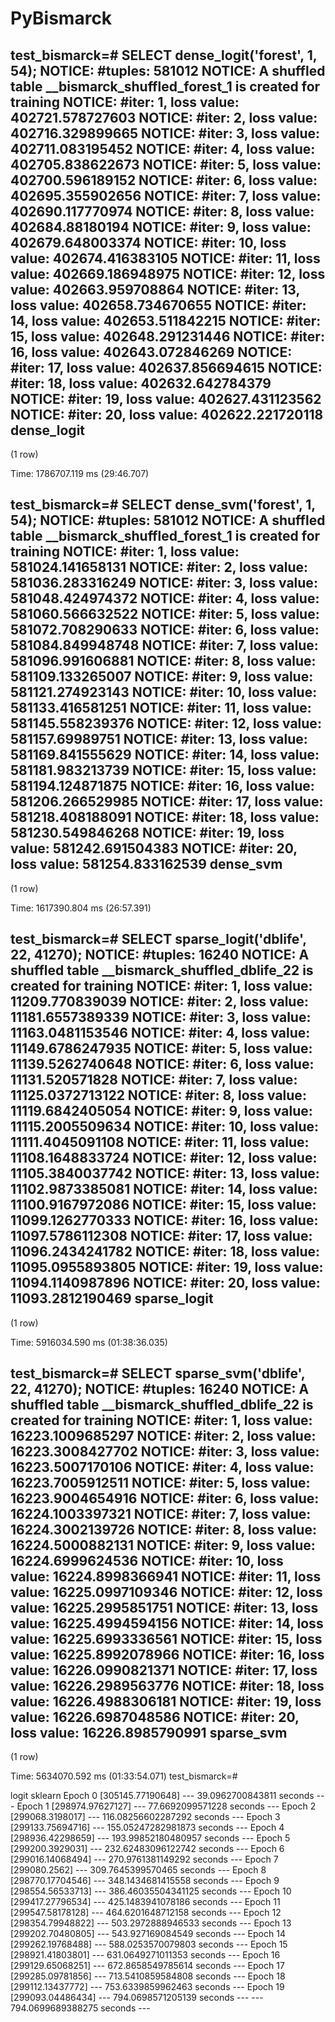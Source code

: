 # PyBismarck

test_bismarck=# SELECT dense_logit('forest', 1, 54);
NOTICE:  #tuples: 581012
NOTICE:  A shuffled table __bismarck_shuffled_forest_1 is created for training
NOTICE:  #iter: 1, loss value: 402721.578727603
NOTICE:  #iter: 2, loss value: 402716.329899665
NOTICE:  #iter: 3, loss value: 402711.083195452
NOTICE:  #iter: 4, loss value: 402705.838622673
NOTICE:  #iter: 5, loss value: 402700.596189152
NOTICE:  #iter: 6, loss value: 402695.355902656
NOTICE:  #iter: 7, loss value: 402690.117770974
NOTICE:  #iter: 8, loss value: 402684.88180194
NOTICE:  #iter: 9, loss value: 402679.648003374
NOTICE:  #iter: 10, loss value: 402674.416383105
NOTICE:  #iter: 11, loss value: 402669.186948975
NOTICE:  #iter: 12, loss value: 402663.959708864
NOTICE:  #iter: 13, loss value: 402658.734670655
NOTICE:  #iter: 14, loss value: 402653.511842215
NOTICE:  #iter: 15, loss value: 402648.291231446
NOTICE:  #iter: 16, loss value: 402643.072846269
NOTICE:  #iter: 17, loss value: 402637.856694615
NOTICE:  #iter: 18, loss value: 402632.642784379
NOTICE:  #iter: 19, loss value: 402627.431123562
NOTICE:  #iter: 20, loss value: 402622.221720118
 dense_logit 
-------------
 
(1 row)

Time: 1786707.119 ms (29:46.707)

test_bismarck=# SELECT dense_svm('forest', 1, 54);
NOTICE:  #tuples: 581012
NOTICE:  A shuffled table __bismarck_shuffled_forest_1 is created for training
NOTICE:  #iter: 1, loss value: 581024.141658131
NOTICE:  #iter: 2, loss value: 581036.283316249
NOTICE:  #iter: 3, loss value: 581048.424974372
NOTICE:  #iter: 4, loss value: 581060.566632522
NOTICE:  #iter: 5, loss value: 581072.708290633
NOTICE:  #iter: 6, loss value: 581084.849948748
NOTICE:  #iter: 7, loss value: 581096.991606881
NOTICE:  #iter: 8, loss value: 581109.133265007
NOTICE:  #iter: 9, loss value: 581121.274923143
NOTICE:  #iter: 10, loss value: 581133.416581251
NOTICE:  #iter: 11, loss value: 581145.558239376
NOTICE:  #iter: 12, loss value: 581157.69989751
NOTICE:  #iter: 13, loss value: 581169.841555629
NOTICE:  #iter: 14, loss value: 581181.983213739
NOTICE:  #iter: 15, loss value: 581194.124871875
NOTICE:  #iter: 16, loss value: 581206.266529985
NOTICE:  #iter: 17, loss value: 581218.408188091
NOTICE:  #iter: 18, loss value: 581230.549846268
NOTICE:  #iter: 19, loss value: 581242.691504383
NOTICE:  #iter: 20, loss value: 581254.833162539
 dense_svm 
-----------
 
(1 row)

Time: 1617390.804 ms (26:57.391)

test_bismarck=# SELECT sparse_logit('dblife', 22, 41270);
NOTICE:  #tuples: 16240
NOTICE:  A shuffled table __bismarck_shuffled_dblife_22 is created for training
NOTICE:  #iter: 1, loss value: 11209.770839039
NOTICE:  #iter: 2, loss value: 11181.6557389339
NOTICE:  #iter: 3, loss value: 11163.0481153546
NOTICE:  #iter: 4, loss value: 11149.6786247935
NOTICE:  #iter: 5, loss value: 11139.5262740648
NOTICE:  #iter: 6, loss value: 11131.520571828
NOTICE:  #iter: 7, loss value: 11125.0372713122
NOTICE:  #iter: 8, loss value: 11119.6842405054
NOTICE:  #iter: 9, loss value: 11115.2005509634
NOTICE:  #iter: 10, loss value: 11111.4045091108
NOTICE:  #iter: 11, loss value: 11108.1648833724
NOTICE:  #iter: 12, loss value: 11105.3840037742
NOTICE:  #iter: 13, loss value: 11102.9873385081
NOTICE:  #iter: 14, loss value: 11100.9167972086
NOTICE:  #iter: 15, loss value: 11099.1262770333
NOTICE:  #iter: 16, loss value: 11097.5786112308
NOTICE:  #iter: 17, loss value: 11096.2434241782
NOTICE:  #iter: 18, loss value: 11095.0955893805
NOTICE:  #iter: 19, loss value: 11094.1140987896
NOTICE:  #iter: 20, loss value: 11093.2812190469
 sparse_logit 
--------------
 
(1 row)

Time: 5916034.590 ms (01:38:36.035)

test_bismarck=# SELECT sparse_svm('dblife', 22, 41270);
NOTICE:  #tuples: 16240
NOTICE:  A shuffled table __bismarck_shuffled_dblife_22 is created for training
NOTICE:  #iter: 1, loss value: 16223.1009685297
NOTICE:  #iter: 2, loss value: 16223.3008427702
NOTICE:  #iter: 3, loss value: 16223.5007170106
NOTICE:  #iter: 4, loss value: 16223.7005912511
NOTICE:  #iter: 5, loss value: 16223.9004654916
NOTICE:  #iter: 6, loss value: 16224.1003397321
NOTICE:  #iter: 7, loss value: 16224.3002139726
NOTICE:  #iter: 8, loss value: 16224.5000882131
NOTICE:  #iter: 9, loss value: 16224.6999624536
NOTICE:  #iter: 10, loss value: 16224.8998366941
NOTICE:  #iter: 11, loss value: 16225.0997109346
NOTICE:  #iter: 12, loss value: 16225.2995851751
NOTICE:  #iter: 13, loss value: 16225.4994594156
NOTICE:  #iter: 14, loss value: 16225.6993336561
NOTICE:  #iter: 15, loss value: 16225.8992078966
NOTICE:  #iter: 16, loss value: 16226.0990821371
NOTICE:  #iter: 17, loss value: 16226.2989563776
NOTICE:  #iter: 18, loss value: 16226.4988306181
NOTICE:  #iter: 19, loss value: 16226.6987048586
NOTICE:  #iter: 20, loss value: 16226.8985790991
 sparse_svm 
------------
 
(1 row)

Time: 5634070.592 ms (01:33:54.071)
test_bismarck=# 



logit sklearn 
Epoch  0 [305145.77190648]
--- 39.0962700843811 seconds ---
Epoch  1 [298974.97627127]
--- 77.6692099571228 seconds ---
Epoch  2 [299068.3198017]
--- 116.08256602287292 seconds ---
Epoch  3 [299133.75694716]
--- 155.05247282981873 seconds ---
Epoch  4 [298936.42298659]
--- 193.99852180480957 seconds ---
Epoch  5 [299200.3929031]
--- 232.62483096122742 seconds ---
Epoch  6 [299016.14068494]
--- 270.9761381149292 seconds ---
Epoch  7 [299080.2562]
--- 309.7645399570465 seconds ---
Epoch  8 [298770.17704546]
--- 348.1434681415558 seconds ---
Epoch  9 [298554.56533713]
--- 386.46035504341125 seconds ---
Epoch  10 [299417.27796534]
--- 425.1483941078186 seconds ---
Epoch  11 [299547.58178128]
--- 464.6201648712158 seconds ---
Epoch  12 [298354.79948822]
--- 503.2972888946533 seconds ---
Epoch  13 [299202.70480805]
--- 543.927169084549 seconds ---
Epoch  14 [299262.19768488]
--- 588.0253570079803 seconds ---
Epoch  15 [298921.41803801]
--- 631.0649271011353 seconds ---
Epoch  16 [299129.65068251]
--- 672.8658549785614 seconds ---
Epoch  17 [299285.09781856]
--- 713.5410859584808 seconds ---
Epoch  18 [299112.13437772]
--- 753.6339859962463 seconds ---
Epoch  19 [299093.04486434]
--- 794.0698571205139 seconds ---
--- 794.0699689388275 seconds ---
